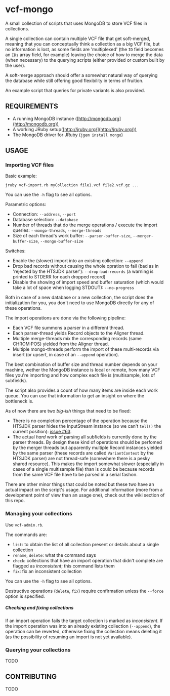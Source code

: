 vcf-mongo
=========

A small collection of scripts that uses MongoDB to store VCF files in collections.

A single collection can contain multiple VCF file that get soft-merged, meaning that you can conceptually think a collection as a big VCF file, but no information is lost, as some fields are 'multiplexed' (the `ID` field becomes an `IDs` array field, for example) leaving the choice of how to merge the data (when necessary) to the querying scripts (either provided or custom built by the user).

A soft-merge approach should offer a somewhat natural way of querying the database while still offering good flexibility in terms of fruition.

An example script that queries for private variants is also provided.

REQUIREMENTS
------------

* A running MongoDB instance ([http://mongodb.org](http://mongodb.org))
* A working JRuby setup([http://jruby.org/](http://jruby.org/))
* The MongoDB driver for JRuby (`jgem install mongo`)

USAGE
-----

### Importing VCF files ###

Basic example:

`jruby vcf-import.rb myCollection file1.vcf file2.vcf.gz ...`

You can use the `-h` flag to see all options.

Parametric options:
* Connection: `--address`, `--port`
* Database selection: `--database`
* Number of threads that do the merge operations / execute the import queries: `--mongo-threads`, `--merge-threads`
* Size of each thread's work buffer: `--parser-buffer-size`, `--merger-buffer-size`, `--mongo-buffer-size`

Switches:
* Enable the (slower) import into an existing collection: `--append`
* Drop bad records without causing the whole opration to fail (bad as in 'rejected by the HTSJDK parser'): `--drop-bad-records` (a warning is printed to STDERR for each dropped record)
* Disable the showing of import speed and buffer saturation (which would take a lot of space when logging STDOUT): `--no-progress`

Both in case of a new database or a new collection, the script does the initialization for you, you don't need to use MongoDB directly for any of these operations.

The import operations are done via the following pipeline:

* Each VCF file summons a parser in a different thread.
* Each parser-thread yields Record objects to the Aligner thread.
* Multiple merge-threads mix the corresponding records (same CHROM:POS) yielded from the Aligner thread.
* Multiple mongo-threads perform the import of these multi-records via insert (or upsert, in case of an `--append` operation).

The best combination of buffer size and thread number depends on your machine, wether the MongoDB instance is local or remote, how many VCF files you're importing and how complex each file is (multisample, lots of subfields).

The script also provides a count of how many items are inside each work queue. You can use that information to get an insight on where the bottleneck is.

As of now there are two *big-ish* things that need to be fixed:
* There is no completion percentage of the operation because the HTSJDK parser hides the InputStream instance (so we can't `tell()` the current position): [issue #63](https://github.com/samtools/htsjdk/issues/63).
* The actual *hard* work of parsing all subfields is currently done by the parser threads. By design these kind of operations should be perfomed by the merger threads but apparently multiple Record instances yielded by the same parser (these records are called `VariantContext` by the HTSJDK parser) are not thread-safe (somewhere there is a pesky shared resource). This makes the import somewhat slower (especially in cases of a single multisample file) than is could be because records from the same VCF file have to be parsed in a serial fashon.

There are other minor things that could be noted but these two have an actual impact on the script's usage. For additional information (more from a development point of view than an usage one), check out the wiki section of this repo.


### Managing your collections ###

Use `vcf-admin.rb`. 

The commands are: 
* `list`: to obtain the list of all collection present or details about a single collection
* `rename`, `delete`: what the command says
* `check`: collections that have an import operation that didn't complete are flagged as *inconsistent*; this command lists them
* `fix`: fix an inconsistent collection

You can use the `-h` flag to see all options.

Destructive operations (`delete`, `fix`) require confirmation unless the `--force` option is specified.


##### Checking and fixing collections ####
If an import operation fails the target collection is marked as *inconsistent*.
If the import operation was into an already existing collection (`--append`), the operation can be reverted, otherwise fixing the collection means deleting it (as the possibility of resuming an import is not yet available).

### Querying your collections ###

TODO



CONTRIBUTING
------------

TODO







